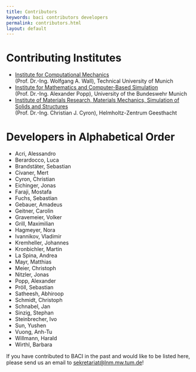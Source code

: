 ```yaml
---
title: Contributors
keywords: baci contributors developers
permalink: contributors.html
layout: default
---
```


# Contributing Institutes

- [Institute for Computational Mechanics](https://www.lnm.mw.tum.de)<br>(Prof. Dr.-Ing. Wolfgang A. Wall), Technical University of Munich
- [Institute for Mathematics and Computer-Based Simulation](https://www.unibw.de/imcs-en)<br>(Prof. Dr.-Ing. Alexander Popp), University of the Bundeswehr Munich
- [Institute of Materials Research, Materials Mechanics, Simulation of Solids and Structures](https://www.hzg.de/institutes_platforms/materials_research/materials_mechanics/simulation/index.php.en)<br>(Prof. Dr.-Ing. Christian J. Cyron), Helmholtz-Zentrum Geesthacht

# Developers in Alphabetical Order

- Acri, Alessandro
- Berardocco, Luca
- Brandstäter, Sebastian
- Civaner, Mert
- Cyron, Christian
- Eichinger, Jonas
- Faraji, Mostafa
- Fuchs, Sebastian
- Gebauer, Amadeus
- Geitner, Carolin
- Gravemeier, Volker
- Grill, Maximilian
- Hagmeyer, Nora
- Ivannikov, Vladimir
- Kremheller, Johannes
- Kronbichler, Martin
- La Spina, Andrea
- Mayr, Matthias
- Meier, Christoph
- Nitzler, Jonas
- Popp, Alexander
- Pröll, Sebastian
- Satheesh, Abhiroop
- Schmidt, Christoph
- Schnabel, Jan
- Sinzig, Stephan
- Steinbrecher, Ivo
- Sun, Yushen
- Vuong, Anh-Tu
- Willmann, Harald
- Wirthl, Barbara

If you have contributed to BACI in the past and would like to be listed here, please send us an email to sekretariat@lnm.mw.tum.de!
